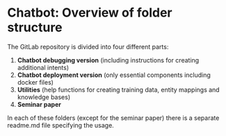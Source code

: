 # Chatbot: Overview of folder structure

The GitLab repository is divided into four different parts:

 1. **Chatbot debugging version** (including instructions for creating additional intents)
 2. **Chatbot deployment version** (only essential components including docker files)
 3. **Utilities** (help functions for creating training data, entity mappings and knowledge bases)
 4. **Seminar paper**

In each of these folders (except for the seminar paper) there is a separate readme.md file specifying the usage.
<!--stackedit_data:
eyJoaXN0b3J5IjpbMTY0MzkwODQwMl19
-->
